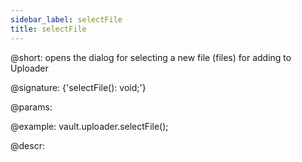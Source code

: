 ```yaml
---
sidebar_label: selectFile
title: selectFile
---          
```


@short: opens the dialog for selecting a new file (files) for adding to Uploader

@signature: {'selectFile(): void;'}

@params:

@example:
vault.uploader.selectFile();


@descr:
